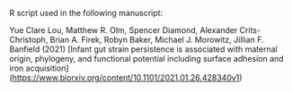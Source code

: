 
R script used in the following manuscript:

Yue Clare Lou, Matthew R. Olm, Spencer Diamond, Alexander Crits-Christoph, Brian A. Firek, Robyn Baker, Michael J. Morowitz, Jillian F. Banfield (2021) [Infant gut strain persistence is associated with maternal origin, phylogeny, and functional potential including surface adhesion and iron acquisition] 
(https://www.biorxiv.org/content/10.1101/2021.01.26.428340v1)
